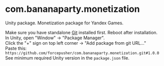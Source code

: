 # com.bananaparty.monetization  
  
Unity package. Monetization package for Yandex Games.  
  
Make sure you have standalone [Git](https://git-scm.com/downloads) installed first. Reboot after installation.  
In Unity, open "Window" -> "Package Manager".  
Click the "+" sign on top left corner -> "Add package from git URL..."  
Paste this: `https://github.com/forcepusher/com.bananaparty.monetization.git#1.0.0`  
See minimum required Unity version in the `package.json` file.
